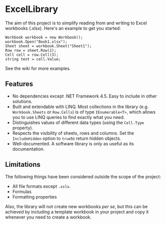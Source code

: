 # ExcelLibrary

The aim of this project is to simplify reading from and writing to Excel workbooks (.xlsx). Here's an example to get you started:

    Workbook workbook = new Workbook();
    workbook.Open("Book1.xlsx");
    Sheet sheet = workbook.Sheet("Sheet1");
    Row row = sheet.Row(2);
    Cell cell = row.Cell(3);
    string text = cell.Value;

See the wiki for more examples.

## Features

* No dependencies except .NET Framework 4.5. Easy to include in other solutions.
* Built and extendable with LINQ. Most collections in the library (e.g. `Workbook.Sheets` or `Row.Cells`) is of type `IEnumerable<T>`, which  allows you to use LINQ queries to find exactly what you need.
* Distinguishes values of different data types (using the `Cell.Type` property).
* Respects the visibility of sheets, rows and columns. Set the `IncludeHidden` option to `true`to return hidden objects.
* Well-documented. A software library is only as useful as its documentation.

## Limitations

The following things have been considered outside the scope of the project:

* All file formats except `.xslx`.
* Formulas
* Formatting properties

Also, the library will not create new workbooks _per se_, but this can be achieved by including a template workbook in your project and copy it whenever you need to create a workbook.

